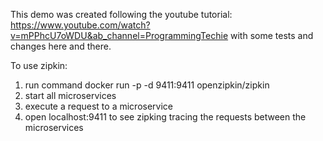 This demo was created following the youtube tutorial: https://www.youtube.com/watch?v=mPPhcU7oWDU&ab_channel=ProgrammingTechie with some tests and changes here and there.

To use zipkin:
1) run command docker run -p -d 9411:9411 openzipkin/zipkin
2) start all microservices
3) execute a request to a microservice
4) open localhost:9411 to see zipking tracing the requests between the microservices
